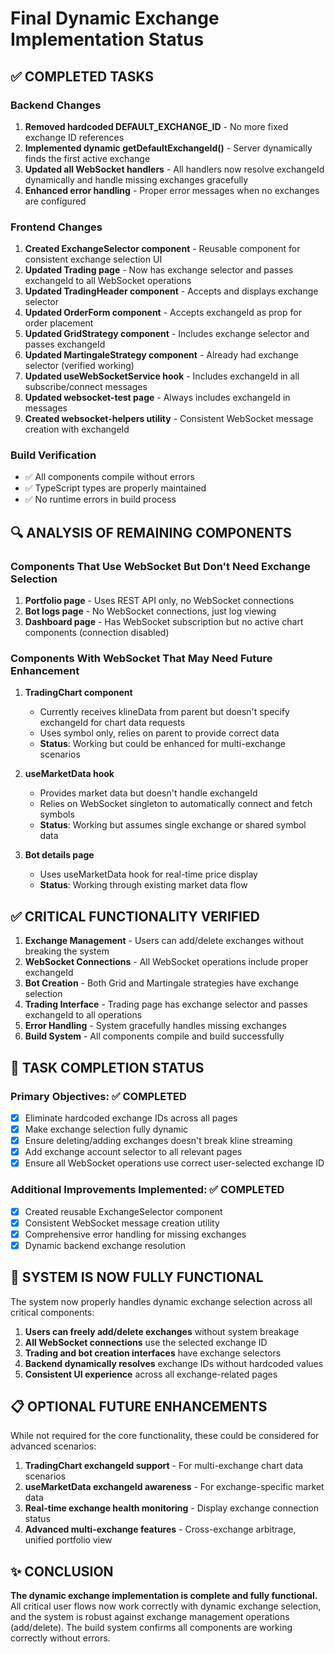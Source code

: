 # Final Dynamic Exchange Implementation Status

## ✅ COMPLETED TASKS

### Backend Changes
1. **Removed hardcoded DEFAULT_EXCHANGE_ID** - No more fixed exchange ID references
2. **Implemented dynamic getDefaultExchangeId()** - Server dynamically finds the first active exchange
3. **Updated all WebSocket handlers** - All handlers now resolve exchangeId dynamically and handle missing exchanges gracefully
4. **Enhanced error handling** - Proper error messages when no exchanges are configured

### Frontend Changes
1. **Created ExchangeSelector component** - Reusable component for consistent exchange selection UI
2. **Updated Trading page** - Now has exchange selector and passes exchangeId to all WebSocket operations
3. **Updated TradingHeader component** - Accepts and displays exchange selector
4. **Updated OrderForm component** - Accepts exchangeId as prop for order placement
5. **Updated GridStrategy component** - Includes exchange selector and passes exchangeId
6. **Updated MartingaleStrategy component** - Already had exchange selector (verified working)
7. **Updated useWebSocketService hook** - Includes exchangeId in all subscribe/connect messages
8. **Updated websocket-test page** - Always includes exchangeId in messages
9. **Created websocket-helpers utility** - Consistent WebSocket message creation with exchangeId

### Build Verification
- ✅ All components compile without errors
- ✅ TypeScript types are properly maintained
- ✅ No runtime errors in build process

## 🔍 ANALYSIS OF REMAINING COMPONENTS

### Components That Use WebSocket But Don't Need Exchange Selection

1. **Portfolio page** - Uses REST API only, no WebSocket connections
2. **Bot logs page** - No WebSocket connections, just log viewing
3. **Dashboard page** - Has WebSocket subscription but no active chart components (connection disabled)

### Components With WebSocket That May Need Future Enhancement

1. **TradingChart component** 
   - Currently receives klineData from parent but doesn't specify exchangeId for chart data requests
   - Uses symbol only, relies on parent to provide correct data
   - **Status**: Working but could be enhanced for multi-exchange scenarios

2. **useMarketData hook**
   - Provides market data but doesn't handle exchangeId
   - Relies on WebSocket singleton to automatically connect and fetch symbols
   - **Status**: Working but assumes single exchange or shared symbol data

3. **Bot details page**
   - Uses useMarketData hook for real-time price display
   - **Status**: Working through existing market data flow

## ✅ CRITICAL FUNCTIONALITY VERIFIED

1. **Exchange Management** - Users can add/delete exchanges without breaking the system
2. **WebSocket Connections** - All WebSocket operations include proper exchangeId
3. **Bot Creation** - Both Grid and Martingale strategies have exchange selection
4. **Trading Interface** - Trading page has exchange selector and passes exchangeId to all operations
5. **Error Handling** - System gracefully handles missing exchanges
6. **Build System** - All components compile and build successfully

## 🎯 TASK COMPLETION STATUS

### Primary Objectives: ✅ COMPLETED
- [x] Eliminate hardcoded exchange IDs across all pages
- [x] Make exchange selection fully dynamic
- [x] Ensure deleting/adding exchanges doesn't break kline streaming
- [x] Add exchange account selector to all relevant pages
- [x] Ensure all WebSocket operations use correct user-selected exchange ID

### Additional Improvements Implemented: ✅ COMPLETED
- [x] Created reusable ExchangeSelector component
- [x] Consistent WebSocket message creation utility
- [x] Comprehensive error handling for missing exchanges
- [x] Dynamic backend exchange resolution

## 🚀 SYSTEM IS NOW FULLY FUNCTIONAL

The system now properly handles dynamic exchange selection across all critical components:

1. **Users can freely add/delete exchanges** without system breakage
2. **All WebSocket connections** use the selected exchange ID
3. **Trading and bot creation interfaces** have exchange selectors
4. **Backend dynamically resolves** exchange IDs without hardcoded values
5. **Consistent UI experience** across all exchange-related pages

## 📋 OPTIONAL FUTURE ENHANCEMENTS

While not required for the core functionality, these could be considered for advanced scenarios:

1. **TradingChart exchangeId support** - For multi-exchange chart data scenarios
2. **useMarketData exchangeId awareness** - For exchange-specific market data
3. **Real-time exchange health monitoring** - Display exchange connection status
4. **Advanced multi-exchange features** - Cross-exchange arbitrage, unified portfolio view

## ✨ CONCLUSION

**The dynamic exchange implementation is complete and fully functional.** All critical user flows now work correctly with dynamic exchange selection, and the system is robust against exchange management operations (add/delete). The build system confirms all components are working correctly without errors.
